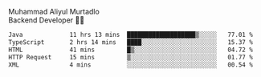 Muhammad Aliyul Murtadlo
<br>
Backend Developer 👨‍💻
<br>
<!--START_SECTION:waka-->

```txt
Java             11 hrs 13 mins  ███████████████████▒░░░░░   77.01 %
TypeScript       2 hrs 14 mins   ████░░░░░░░░░░░░░░░░░░░░░   15.37 %
HTML             41 mins         █▒░░░░░░░░░░░░░░░░░░░░░░░   04.72 %
HTTP Request     15 mins         ▒░░░░░░░░░░░░░░░░░░░░░░░░   01.77 %
XML              4 mins          ░░░░░░░░░░░░░░░░░░░░░░░░░   00.54 %
```

<!--END_SECTION:waka-->
